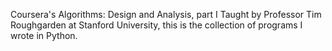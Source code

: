 Coursera's Algorithms: Design and Analysis, part I
Taught by Professor Tim Roughgarden at Stanford University, this is the collection of programs I wrote in Python.

